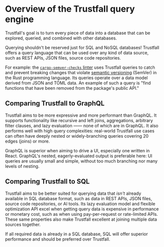 # Overview of the Trustfall query engine

Trustfall's goal is to turn every piece of data into a database that can be explored, queried, and combined with other databases.

Querying shouldn't be reserved just for SQL and NoSQL databases! Trustfall offers a query language that can be used over any kind of data source, such as REST APIs, JSON files, source code repositories.

For example: the [`cargo-semver-checks` linter](https://github.com/obi1kenobi/cargo-semver-checks) uses Trustfall queries to catch and prevent breaking changes that violate [semantic versioning](https://semver.org/) (SemVer) in the Rust programming language. Its queries operate over a data model derived from JSON and TOML data. An example of such a query is "find functions that have been removed from the package's public API."

## Comparing Trustfall to GraphQL

Trustfall aims to be more expressive and more performant than GraphQL. It supports functionality like recursive and left joins, aggregations, arbitrary filter clauses, and lazy evaluation —— none of which are in GraphQL. It also performs well with high query complexities: real-world Trustfall use cases can often have deeply nested or widely-branching queries covering 20 edges (joins) or more.

GraphQL is superior when aiming to drive a UI, especially one written in React. GraphQL's nested, eagerly-evaluated output is preferable here: UI queries are usually small and simple, without too much branching nor many levels of nesting.

## Comparing Trustfall to SQL

Trustfall aims to be better suited for querying data that *isn't* already available in SQL database format, such as data in REST APIs, JSON files, source code repositories, or AI tools. Its lazy evaluation model and flexible optimization API excel when getting query data is expensive in performance or monetary cost, such as when using pay-per-request or rate-limited APIs. These same properties also make Trustfall excellent at joining multiple data sources together.

If all required data is already in a SQL database, SQL will offer superior performance and should be preferred over Trustfall.

